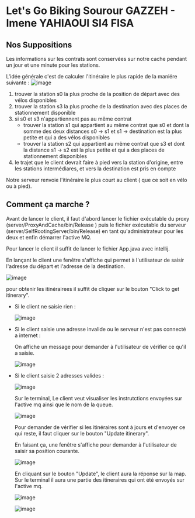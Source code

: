 # Let's Go Biking Sourour GAZZEH - Imene YAHIAOUI SI4 FISA
## Nos Suppositions

Les informations sur les contrats sont conservées sur notre cache pendant un jour et une minute pour les stations.



L'idée générale c'est de calculer l'itinéraire le plus rapide de la maniére suivante :
![image](https://user-images.githubusercontent.com/79751594/205460069-fc8103e1-1e07-40f9-ac27-bbdbcfa2f031.png)
1. trouver la station s0 la plus proche de la position de départ avec des vélos disponibles
2. trouver la station s3 la plus proche de la destination avec des places de stationnement disponible
3. si s0 et s3 n'appartiennent pas au même contrat
   * trouver la station s1 qui appartient au même contrat que s0 et dont la somme des deux distances s0 -> s1 et s1 -> destination est la plus petite et qui a des vélos disponibles
   * trouver la station s2 qui appartient au même contrat que s3 et dont la distance s1 -> s2 est la plus petite et qui a des places de stationnement disponibles
4. le trajet que le client devrait faire à pied vers la station d'origine, entre les stations intermédiares, et vers la destination est pris en compte
 
  
Notre serveur renvoie l'itinéraire le plus court au client ( que ce soit en vélo ou à pied).

## Comment ça marche ?

Avant de lancer le client, il faut d'abord lancer le fichier exécutable du proxy (server/ProxyAndCache/bin/Release ) puis le fichier exécutable du serveur (server/SelfRootingServer/bin/Release) en tant qu'administrateur pour les deux et enfin démarrer l'active MQ.

Pour lancer le client il suffit de lancer le fichier App.java avec intellij.

En lançant le client une fenêtre s'affiche qui permet à l'utilisateur de saisir l'adresse du départ et l'adresse de la destination. 

![image](https://user-images.githubusercontent.com/79751594/205903027-1622e584-fcb8-40c5-be36-2bf4f6ea233c.png)
 
 pour obtenir les itinérairees il suffit de cliquer sur le bouton "Click to get itinerary".
 
 * Si le client ne saisie rien : 
 
    ![image](https://user-images.githubusercontent.com/79751594/205907479-09f84126-e253-4005-9c61-4159dd493767.png)

 * Si le client saisie une adresse invalide ou le serveur n'est pas connecté a internet : 
 
    On affiche un message pour demander à l'utilisateur de vérifier ce qu'il a saisie.
 
     ![image](https://user-images.githubusercontent.com/90778346/205986425-d9ff2741-e51a-4c00-921f-e12a1876405e.png)
 * Si le client saisie 2 adresses valides : 
 
     ![image](https://user-images.githubusercontent.com/79751594/205904122-6a08d55e-ad43-4faa-8820-ade8109d0fcc.png)
      
      Sur le terminal, Le client veut visualiser les instrutctions envoyées sur l'active mq ainsi que le nom de la queue.
      
     ![image](https://user-images.githubusercontent.com/79751594/205904588-c3694f5d-e723-495f-928f-2d01cf85b7fb.png)

      Pour demander de vérifier si les itinéraires sont à jours et d'envoyer ce qui reste, il faut cliquer sur le bouton "Update itinerary".
      
      En faisant ça, une fenêtre s'affiche pour demander à l'utilisateur de saisir sa position courante.
      
      ![image](https://user-images.githubusercontent.com/79751594/205909386-da183f0a-2b50-4cce-b8c8-eb657d7b7c07.png)

       
      En cliquant sur le bouton "Update", le client aura la réponse sur la map. Sur le terminal il aura une partie des itineraires qui ont été envoyés sur l'active    mq.
       
       
      ![image](https://user-images.githubusercontent.com/79751594/205906649-f4778ec0-b4c8-490f-bbb0-ccdaa5f826b0.png)
       


      ![image](https://user-images.githubusercontent.com/79751594/205906596-4efbe81b-c9f5-4ac5-a5ff-aa58358964da.png)

      

 
  
  

 
